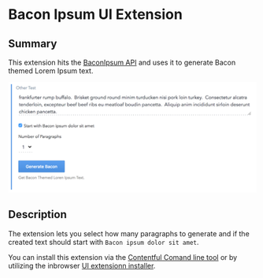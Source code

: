 # Bacon Ipsum UI Extension

## Summary
This extension hits the [BaconIpsum API](http://baconipsum.com/) and uses it to generate Bacon themed Lorem Ipsum text.

![Screenshot of extension](bacon-screenshot.png "Screenshot of extension")

## Description

The extension lets you select how many paragraphs to generate and if the created text should start with `Bacon ipsum dolor sit amet`.

You can install this extension via the [Contentful Comand line tool]() or by utilizing the inbrowser [UI extensionn installer]().
